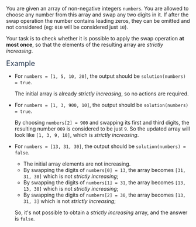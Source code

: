 <p>You are given an array of non-negative integers <code>numbers</code>. You are allowed to choose any number from this array and swap any two digits in it. If after the swap operation the number contains leading zeros, they can be omitted and not considered (eg: <code>010</code> will be considered just <code>10</code>).</p>
<p>Your task is to check whether it is possible to apply the swap operation <strong>at most once</strong>, so that the elements of the resulting array are <em>strictly increasing</em>.</p>
<p><span class="markdown--header" style="color:#2b3b52;font-size:1.4em">Example</span></p>
<ul>
<li>
<p>For <code>numbers = [1, 5, 10, 20]</code>, the output should be <code>solution(numbers) = true</code>.</p>
<p>The initial array is already <em>strictly increasing</em>, so no actions are required.</p>
</li>
<li>
<p>For <code>numbers = [1, 3, 900, 10]</code>, the output should be <code>solution(numbers) = true</code>.</p>
<p>By choosing <code>numbers[2] = 900</code> and swapping its first and third digits, the resulting number <code>009</code> is considered to be just <code>9</code>. So the updated array will look like <code>[1, 3, 9, 10]</code>, which is <em>strictly increasing</em>.</p>
</li>
<li>
<p>For <code>numbers = [13, 31, 30]</code>, the output should be <code>solution(numbers) = false</code>.</p>
<ul>
<li>The initial array elements are not increasing.</li>
<li>By swapping the digits of <code>numbers[0] = 13</code>, the array becomes <code>[31, 31, 30]</code> which is not <em>strictly increasing</em>;</li>
<li>By swapping the digits of <code>numbers[1] = 31</code>, the array becomes <code>[13, 13, 30]</code> which is not <em>strictly increasing</em>;</li>
<li>By swapping the digits of <code>numbers[2] = 30</code>, the array becomes <code>[13, 31, 3]</code> which is not <em>strictly increasing</em>;</li>
</ul>
<p>So, it's not possible to obtain a <em>strictly increasing</em> array, and the answer is <code>false</code>.</p>
</li>
</ul>
